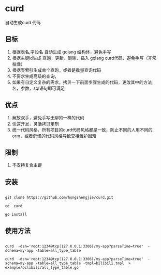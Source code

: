# curd
自动生成curd 代码


## 目标
1. 根据表名,字段名 自动生成 golang 结构体，避免手写
2. 根据主键id生成 查询，更新，删除，插入 golang curd代码，避免手写（非常枯燥）
3. 根据表索引生成单个查询，或者是批量查询代码
4. 不要求生成高级的查询，
5. 如果有自定义复杂的需求，拷贝一下前面步骤生成的代码，更改其中的方法名，参数，sql语句即可满足


## 优点
1. 解放双手，避免手写无聊的一样的代码
2. 快速开发，灵活拷贝定制
3. 统一代码风格，所有项目的curd代码风格都是一致，防止不同的人用不同的orm，或者奇怪的代码风格导致交接维护困难

## 限制
1. 不支持复合主键

 
## 安装

```

git clone https://github.com/hongshengjie/curd.git

cd  curd 

go install 

```

## 使用方法

```

curd  -dsn='root:1234@tcp(127.0.0.1:3306)/my-app?parseTime=true'  -schema=my-app -table=all_type_table  

curd  -dsn='root:1234@tcp(127.0.0.1:3306)/my-app?parseTime=true'  -schema=my-app -table=all_type_table -tmpl=bilibili.tmpl  > example/bilibili/all_type_table.go

```


